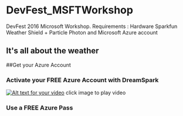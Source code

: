 # DevFest_MSFTWorkshop
DevFest 2016 Microsoft Workshop. Requirements :  Hardware  Sparkfun Weather Shield + Particle Photon and Microsoft Azure account
## It's all about the weather

##Get your Azure Account 
### Activate your FREE Azure Account with DreamSpark 
[![Alt text for your video](https://f.ch9.ms/thumbnail/32703659-2fbf-449e-b87e-a5d1fab8271f.PNG)](https://channel9.msdn.com/Series/Free-Cloud-for-Students/Activating-a-Free-Azure-DreamSpark-Subscription)
click image to  play video 
### Use a FREE Azure Pass 
